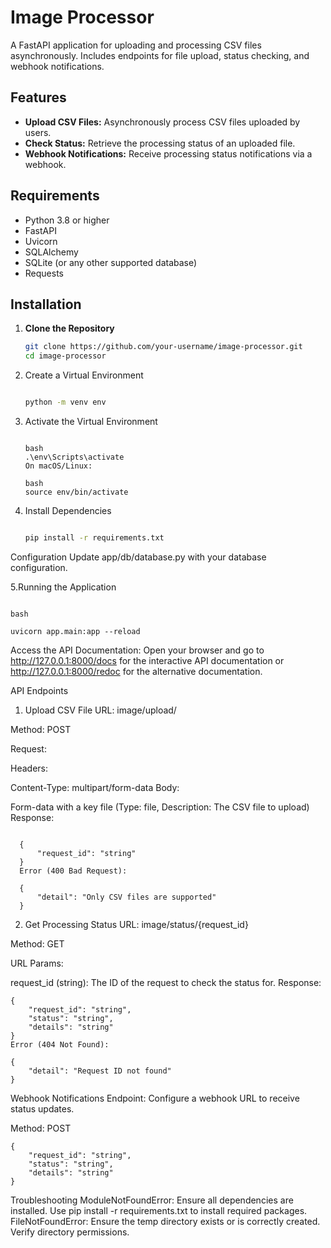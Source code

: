 # Image Processor

A FastAPI application for uploading and processing CSV files asynchronously. Includes endpoints for file upload, status checking, and webhook notifications.

## Features

- **Upload CSV Files:** Asynchronously process CSV files uploaded by users.
- **Check Status:** Retrieve the processing status of an uploaded file.
- **Webhook Notifications:** Receive processing status notifications via a webhook.

## Requirements

- Python 3.8 or higher
- FastAPI
- Uvicorn
- SQLAlchemy
- SQLite (or any other supported database)
- Requests

## Installation

1. **Clone the Repository**

   ```bash
   git clone https://github.com/your-username/image-processor.git
   cd image-processor
2. Create a Virtual Environment
   ```bash

   python -m venv env
3. Activate the Virtual Environment
   ```On Windows:

   bash
   .\env\Scripts\activate
   On macOS/Linux:

   bash
   source env/bin/activate
4. Install Dependencies
   ```bash

   pip install -r requirements.txt
Configuration
Update app/db/database.py with your database configuration.

5.Running the Application

   ```Start the FastAPI application with Uvicorn:

   bash

   uvicorn app.main:app --reload
```

Access the API Documentation:
Open your browser and go to http://127.0.0.1:8000/docs for the interactive API documentation or http://127.0.0.1:8000/redoc for the alternative documentation.

API Endpoints
1. Upload CSV File
URL: image/upload/

Method: POST

Request:

Headers:

Content-Type: multipart/form-data
Body:

Form-data with a key file (Type: file, Description: The CSV file to upload)
Response:
 ```Success (200 OK):

   {
       "request_id": "string"
   }
   Error (400 Bad Request):
   
   {
       "detail": "Only CSV files are supported"
   }
```
2. Get Processing Status
URL: image/status/{request_id}

Method: GET

URL Params:

request_id (string): The ID of the request to check the status for.
Response:

   ```Success (200 OK):
   {
       "request_id": "string",
       "status": "string",
       "details": "string"
   }
   Error (404 Not Found):
   
   {
       "detail": "Request ID not found"
   }
```
Webhook Notifications
Endpoint: Configure a webhook URL to receive status updates.

Method: POST

   ```Payload:
   {
       "request_id": "string",
       "status": "string",
       "details": "string"
   }
   ```
Troubleshooting
ModuleNotFoundError: Ensure all dependencies are installed. Use pip install -r requirements.txt to install required packages.
FileNotFoundError: Ensure the temp directory exists or is correctly created. Verify directory permissions.
